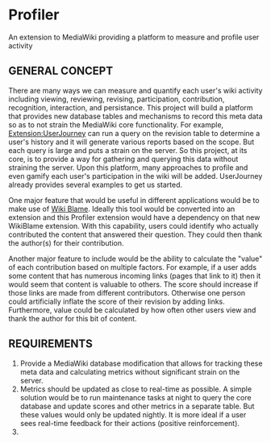 # Profiler
An extension to MediaWiki providing a platform to measure and profile user activity

## GENERAL CONCEPT
There are many ways we can measure and quantify each user's wiki activity including viewing, reviewing, revising, participation, contribution, recognition, interaction, and persistance. This project will build a platform that provides new database tables and mechanisms to record this meta data so as to not strain the MediaWiki core functionality. For example, [Extension:UserJourney](https://github.com/darenwelsh/UserJourney) can run a query on the revision table to determine a user's history and it will generate various reports based on the scope. But each query is large and puts a strain on the server. So this project, at its core, is to provide a way for gathering and querying this data without straining the server. Upon this platform, many approaches to profile and even gamify each user's participation in the wiki will be added. UserJourney already provides several examples to get us started.

One major feature that would be useful in different applications would be to make use of [Wiki Blame](https://en.wikipedia.org/wiki/Wikipedia:WikiBlame). Ideally this tool would be converted into an extension and this Profiler extension would have a dependency on that new WikiBlame extension. With this capability, users could identify who actually contributed the content that answered their question. They could then thank the author(s) for their contribution.

Another major feature to include would be the ability to calculate the "value" of each contribution based on multiple factors. For example, if a user adds some content that has numerous incoming links (pages that link to it) then it would seem that content is valuable to others. The score should increase if those links are made from different contributors. Otherwise one person could artificially inflate the score of their revision by adding links. Furthermore, value could be calculated by how often other users view and thank the author for this bit of content.

## REQUIREMENTS
1. Provide a MediaWiki database modification that allows for tracking these meta data and calculating metrics without significant strain on the server.
1. Metrics should be updated as close to real-time as possible. A simple solution would be to run maintenance tasks at night to query the core database and update scores and other metrics in a separate table. But these values would only be updated nightly. It is more ideal if a user sees real-time feedback for their actions (positive reinforcement).
1. 
